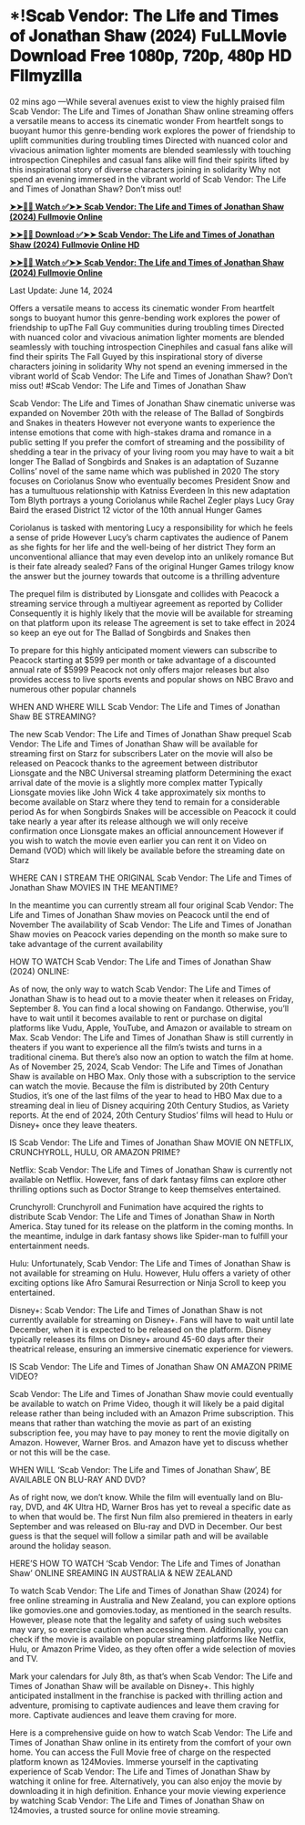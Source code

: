 # *!𝐒𝐜𝐚𝐛 𝐕𝐞𝐧𝐝𝐨𝐫: 𝐓𝐡𝐞 𝐋𝐢𝐟𝐞 𝐚𝐧𝐝 𝐓𝐢𝐦𝐞𝐬 𝐨𝐟 𝐉𝐨𝐧𝐚𝐭𝐡𝐚𝐧 𝐒𝐡𝐚𝐰 (𝟐𝟎𝟐𝟒) 𝐅𝐮𝐋𝐋𝐌𝐨𝐯𝐢𝐞 𝐃𝐨𝐰𝐧𝐥𝐨𝐚𝐝 𝐅𝐫𝐞𝐞 𝟏𝟎𝟖𝟎𝐩, 𝟕𝟐𝟎𝐩, 𝟒𝟖𝟎𝐩 𝐇𝐃 𝐅𝐢𝐥𝐦𝐲𝐳𝐢𝐥𝐥𝐚

02 mins ago —While several avenues exist to view the highly praised film Scab Vendor: The Life and Times of Jonathan Shaw online streaming offers a versatile means to access its cinematic wonder From heartfelt songs to buoyant humor this genre-bending work explores the power of friendship to uplift communities during troubling times Directed with nuanced color and vivacious animation lighter moments are blended seamlessly with touching introspection Cinephiles and casual fans alike will find their spirits lifted by this inspirational story of diverse characters joining in solidarity Why not spend an evening immersed in the vibrant world of Scab Vendor: The Life and Times of Jonathan Shaw? Don’t miss out!

**[➤➤🔴📱 Watch ✅➤➤ Scab Vendor: The Life and Times of Jonathan Shaw (2024) Fullmovie Online](https://cutt.ly/tw5Ti7l1)**

**[➤➤🔴📱 Download ✅➤➤ Scab Vendor: The Life and Times of Jonathan Shaw (2024) Fullmovie Online HD](https://cutt.ly/tw5Ti7l1)**

**[➤➤🔴📱 Watch ✅➤➤ Scab Vendor: The Life and Times of Jonathan Shaw (2024) Fullmovie Online](https://cutt.ly/tw5Ti7l1)**

Last Update: June 14, 2024

Offers a versatile means to access its cinematic wonder From heartfelt songs to buoyant humor this genre-bending work explores the power of friendship to upThe Fall Guy communities during troubling times Directed with nuanced color and vivacious animation lighter moments are blended seamlessly with touching introspection Cinephiles and casual fans alike will find their spirits The Fall Guyed by this inspirational story of diverse characters joining in solidarity Why not spend an evening immersed in the vibrant world of Scab Vendor: The Life and Times of Jonathan Shaw? Don’t miss out! #Scab Vendor: The Life and Times of Jonathan Shaw

Scab Vendor: The Life and Times of Jonathan Shaw cinematic universe was expanded on November 20th with the release of The Ballad of Songbirds and Snakes in theaters However not everyone wants to experience the intense emotions that come with high-stakes drama and romance in a public setting If you prefer the comfort of streaming and the possibility of shedding a tear in the privacy of your living room you may have to wait a bit longer The Ballad of Songbirds and Snakes is an adaptation of Suzanne Collins’ novel of the same name which was published in 2020 The story focuses on Coriolanus Snow who eventually becomes President Snow and has a tumultuous relationship with Katniss Everdeen In this new adaptation Tom Blyth portrays a young Coriolanus while Rachel Zegler plays Lucy Gray Baird the erased District 12 victor of the 10th annual Hunger Games

Coriolanus is tasked with mentoring Lucy a responsibility for which he feels a sense of pride However Lucy’s charm captivates the audience of Panem as she fights for her life and the well-being of her district They form an unconventional alliance that may even develop into an unlikely romance But is their fate already sealed? Fans of the original Hunger Games trilogy know the answer but the journey towards that outcome is a thrilling adventure

The prequel film is distributed by Lionsgate and collides with Peacock a streaming service through a multiyear agreement as reported by Collider Consequently it is highly likely that the movie will be available for streaming on that platform upon its release The agreement is set to take effect in 2024 so keep an eye out for The Ballad of Songbirds and Snakes then

To prepare for this highly anticipated moment viewers can subscribe to Peacock starting at $599 per month or take advantage of a discounted annual rate of $5999 Peacock not only offers major releases but also provides access to live sports events and popular shows on NBC Bravo and numerous other popular channels

WHEN AND WHERE WILL Scab Vendor: The Life and Times of Jonathan Shaw BE STREAMING?

The new Scab Vendor: The Life and Times of Jonathan Shaw prequel Scab Vendor: The Life and Times of Jonathan Shaw will be available for streaming first on Starz for subscribers Later on the movie will also be released on Peacock thanks to the agreement between distributor Lionsgate and the NBC Universal streaming platform Determining the exact arrival date of the movie is a slightly more complex matter Typically Lionsgate movies like John Wick 4 take approximately six months to become available on Starz where they tend to remain for a considerable period As for when Songbirds Snakes will be accessible on Peacock it could take nearly a year after its release although we will only receive confirmation once Lionsgate makes an official announcement However if you wish to watch the movie even earlier you can rent it on Video on Demand (VOD) which will likely be available before the streaming date on Starz

WHERE CAN I STREAM THE ORIGINAL Scab Vendor: The Life and Times of Jonathan Shaw MOVIES IN THE MEANTIME?

In the meantime you can currently stream all four original Scab Vendor: The Life and Times of Jonathan Shaw movies on Peacock until the end of November The availability of Scab Vendor: The Life and Times of Jonathan Shaw movies on Peacock varies depending on the month so make sure to take advantage of the current availability

HOW TO WATCH Scab Vendor: The Life and Times of Jonathan Shaw (2024) ONLINE:

As of now, the only way to watch Scab Vendor: The Life and Times of Jonathan Shaw is to head out to a movie theater when it releases on Friday, September 8. You can find a local showing on Fandango. Otherwise, you’ll have to wait until it becomes available to rent or purchase on digital platforms like Vudu, Apple, YouTube, and Amazon or available to stream on Max. Scab Vendor: The Life and Times of Jonathan Shaw is still currently in theaters if you want to experience all the film’s twists and turns in a traditional cinema. But there’s also now an option to watch the film at home. As of November 25, 2024, Scab Vendor: The Life and Times of Jonathan Shaw is available on HBO Max. Only those with a subscription to the service can watch the movie. Because the film is distributed by 20th Century Studios, it’s one of the last films of the year to head to HBO Max due to a streaming deal in lieu of Disney acquiring 20th Century Studios, as Variety reports. At the end of 2024, 20th Century Studios’ films will head to Hulu or Disney+ once they leave theaters.

IS Scab Vendor: The Life and Times of Jonathan Shaw MOVIE ON NETFLIX, CRUNCHYROLL, HULU, OR AMAZON PRIME?

Netflix: Scab Vendor: The Life and Times of Jonathan Shaw is currently not available on Netflix. However, fans of dark fantasy films can explore other thrilling options such as Doctor Strange to keep themselves entertained.

Crunchyroll: Crunchyroll and Funimation have acquired the rights to distribute Scab Vendor: The Life and Times of Jonathan Shaw in North America. Stay tuned for its release on the platform in the coming months. In the meantime, indulge in dark fantasy shows like Spider-man to fulfill your entertainment needs.

Hulu: Unfortunately, Scab Vendor: The Life and Times of Jonathan Shaw is not available for streaming on Hulu. However, Hulu offers a variety of other exciting options like Afro Samurai Resurrection or Ninja Scroll to keep you entertained.

Disney+: Scab Vendor: The Life and Times of Jonathan Shaw is not currently available for streaming on Disney+. Fans will have to wait until late December, when it is expected to be released on the platform. Disney typically releases its films on Disney+ around 45-60 days after their theatrical release, ensuring an immersive cinematic experience for viewers.

IS Scab Vendor: The Life and Times of Jonathan Shaw ON AMAZON PRIME VIDEO?

Scab Vendor: The Life and Times of Jonathan Shaw movie could eventually be available to watch on Prime Video, though it will likely be a paid digital release rather than being included with an Amazon Prime subscription. This means that rather than watching the movie as part of an existing subscription fee, you may have to pay money to rent the movie digitally on Amazon. However, Warner Bros. and Amazon have yet to discuss whether or not this will be the case.

WHEN WILL ‘Scab Vendor: The Life and Times of Jonathan Shaw’, BE AVAILABLE ON BLU-RAY AND DVD?

As of right now, we don’t know. While the film will eventually land on Blu-ray, DVD, and 4K Ultra HD, Warner Bros has yet to reveal a specific date as to when that would be. The first Nun film also premiered in theaters in early September and was released on Blu-ray and DVD in December. Our best guess is that the sequel will follow a similar path and will be available around the holiday season.

HERE’S HOW TO WATCH ‘Scab Vendor: The Life and Times of Jonathan Shaw’ ONLINE SREAMING IN AUSTRALIA & NEW ZEALAND

To watch Scab Vendor: The Life and Times of Jonathan Shaw (2024) for free online streaming in Australia and New Zealand, you can explore options like gomovies.one and gomovies.today, as mentioned in the search results. However, please note that the legality and safety of using such websites may vary, so exercise caution when accessing them. Additionally, you can check if the movie is available on popular streaming platforms like Netflix, Hulu, or Amazon Prime Video, as they often offer a wide selection of movies and TV.

Mark your calendars for July 8th, as that’s when Scab Vendor: The Life and Times of Jonathan Shaw will be available on Disney+. This highly anticipated installment in the franchise is packed with thrilling action and adventure, promising to captivate audiences and leave them craving for more. Captivate audiences and leave them craving for more.

Here is a comprehensive guide on how to watch Scab Vendor: The Life and Times of Jonathan Shaw online in its entirety from the comfort of your own home. You can access the Full Movie free of charge on the respected platform known as 124Movies. Immerse yourself in the captivating experience of Scab Vendor: The Life and Times of Jonathan Shaw by watching it online for free. Alternatively, you can also enjoy the movie by downloading it in high definition. Enhance your movie viewing experience by watching Scab Vendor: The Life and Times of Jonathan Shaw on 124movies, a trusted source for online movie streaming.
